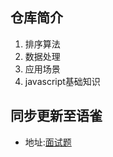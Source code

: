 ## 仓库简介

1. 排序算法
2. 数据处理
3. 应用场景
4. javascript基础知识

## 同步更新至语雀

* 地址:[面试题](https://www.yuque.com/hr_iu/web/oaf6cr)
